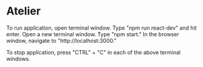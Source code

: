 # Atelier

To run application, open terminal window. Type "npm run react-dev" and hit enter. Open a new terminal window. Type "npm start." In the browser window, navigate to "http://localhost:3000."

To stop application, press "CTRL" + "C" in each of the above terminal windows.